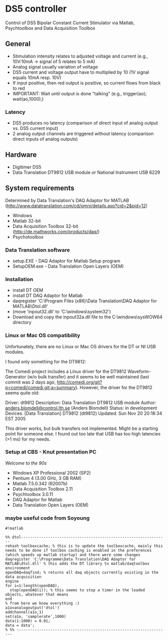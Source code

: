 # DS5 controller #

Control of DS5 Bipolar Constant Current Stimulator via Matlab, Psychtoolbox and Data Acquisition Toolbox

## General ##

- Stimulation intensity relates to adjusted voltage and current (e.g., 10V:10mA -> signal of 5 relates to 5 mA)
- Analog signal usually variation of voltage
- DS5 current and voltage output have to multiplied by 10 (1V signal equals 10mA resp. 10V)
- If input positive, then red output is positive, so current flows from black to red
- IMPORTANT: Wait until output is done "talking" (e.g., trigger(ao); wait(ao,1000);)

### Latency ###

- DS5 produces no latency (comparison of direct input of analog output vs. DS5 current input)
- 2 analog output channels are triggered without latency (comparison direct inputs of analog outputs)

## Hardware ##

- Digitimer DS5
- Data Translation DT9812 USB module *or* National Instrument USB 6229

## System requirements ##

Determined by Data Translation's DAQ Adaptor for MATLAB (http://www.datatranslation.com/cd/omni/details.asp?cid=2&pid=12)

- Windows
- Matlab 32-bit
- Data Acquisition Toolbox 32-bit (http://de.mathworks.com/products/daq/)
- Psychotoolbox

### Data Translation software ###

- setup.EXE - DAQ Adaptor for Matlab Setup program
- SetupOEM.exe - Data Translation Open Layers (OEM)

### Installation ###

- install DT OEM
- install DT DAQ Adaptor for Matlab
- daqregister 'C:\Program Files (x86)\Data Translation\DAQ Adaptor for MATLAB\Dtol.dll'
- (move 'inpout32.dll' to 'C:\windows\system32')
- Download and copy the inpout32a.dll file to the C:\windows\sysWOW64 directory

### Linux or Mac OS compatibility ###

Unfortunately, there are no Linux or Mac OS drivers for the DT or NI USB modules.

I found only something for the DT9812:

The Comedi project includes a Linux driver for the DT9812 Waveform-Generator (w/o bulk transfer) and it seems to be well maintained (last commit was 2 days ago, http://comedi.org/git?p=comedi/comedi.git;a=summary). However, the driver for the DT9812 seems quite old:

Driver: dt9812
Description: Data Translation DT9812 USB module
Author: anders.blomdell@control.lth.se (Anders Blomdell)
Status: in development
Devices: [Data Translation] DT9812 (dt9812)
Updated: Sun Nov 20 20:18:34 EST 2005

This driver works, but bulk transfers not implemented. Might be a starting point
for someone else. I found out too late that USB has too high latencies (>1 ms)
for my needs.

### Setup at CBS - Knut presentation PC ###
*Welcome to the 90s*

- Windows XP Professional 2002 (SP2)
- Pentium 4 (3.00 GHz, 3 GB RAM)
- Matlab 7.5.0.342 (R2007b)
- Data Acquisition Toolbox 2.11
- Psychtoolbox 3.0.11
- DAQ Adaptor for Matlab
- Data Translation Open Layers (OEM)

### maybe useful code from Soyoung ###

```
#!matlab

%% dtol-----------------------------------------------------------------
rehash toolboxcache; % this is to update the toolboxcache, mainly this needs to be done if toolbox caching is enabled in the preferences (which speeds up matlab startup) and there were some changes
daqregister 'C:\Programme\Data Translation\DAQ Adaptor for MATLAB\dtol.dll' % this adds the DT library to matlab/daqtoolbox environment
openDAQ=daqfind; % returns all daq objects currently existing in the data acquisition
engine
for i=1:length(openDAQ),
  stop(openDAQ(i)); % this seems to stop a timer in the loaded objects, whatever that means
end
% from here we know everything :)
a1o=analogoutput('dtol')
addchannel(a1o,1)
set(a1o, 'samplerate',1000)
data(1:1000) = 0.01;
data = data';
% %% --------------------------------------------------------------------
```